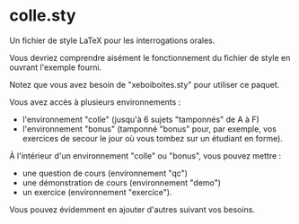 # colle.sty
Un fichier de style LaTeX pour les interrogations orales.

Vous devriez comprendre aisément le fonctionnement du fichier de style
en ouvrant l'exemple fourni.

Notez que vous avez besoin de "xeboiboites.sty" pour utiliser ce paquet.

Vous avez accès à plusieurs environnements :
- l'environnement "colle" (jusqu'à 6 sujets "tamponnés" de A à F)
- l'environnement "bonus" (tamponné "bonus" pour, par exemple, vos exercices de 
secour le jour où vous tombez sur un étudiant en forme).

À l'intérieur d'un environnement "colle" ou "bonus", vous pouvez mettre :
- une question de cours (environnement "qc")
- une démonstration de cours (environnement "demo")
- un exercice (environnement "exercice").

Vous pouvez évidemment en ajouter d'autres suivant vos besoins.

